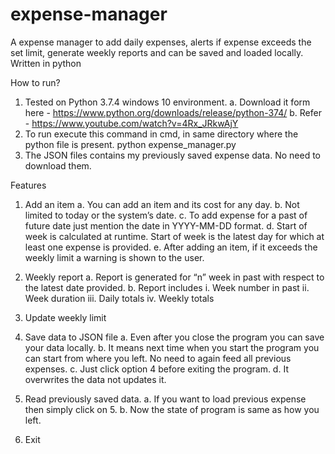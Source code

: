 # expense-manager
A expense manager to add daily expenses, alerts if expense exceeds the set limit, generate weekly reports and can be saved and loaded locally. Written in python

How to run?

1.	Tested on Python 3.7.4 windows 10 environment.
  a.	Download it form here - https://www.python.org/downloads/release/python-374/
  b.	Refer - https://www.youtube.com/watch?v=4Rx_JRkwAjY
2.	To run execute this command in cmd, in same directory where the python file is present.
python expense_manager.py
3. The JSON files contains my previously saved expense data. No need to download them.  


Features

1.	 Add an item
  a.	You can add an item and its cost for any day.
  b.	Not limited to today or the system’s date.
  c.	To add expense for a past of future date just mention the date in YYYY-MM-DD format.
  d.	Start of week is calculated at runtime. Start of week is the latest day for which at least one expense is provided.
  e.	After adding an item, if it exceeds the weekly limit a warning is shown to the user.

2.	Weekly report
  a.	Report is generated for “n” week in past with respect to the latest date provided.
  b.	Report includes
    i.	Week number in past
    ii.	Week duration 
    iii.	 Daily totals
    iv.	Weekly totals
  
3.	Update weekly limit

4.	Save data to JSON file
  a.	Even after you close the program you can save your data locally.
  b.	It means next time when you start the program you can start from where you left. No need to again feed all previous expenses.
  c.	Just click option 4 before exiting the program.
  d.	It overwrites the data not updates it.

5.	Read previously saved data.
  a.	If you want to load previous expense then simply click on 5.
  b.	Now the state of program is same as how you left.

6.	Exit 
